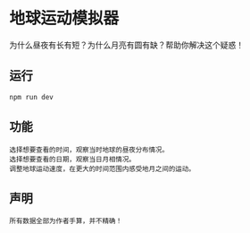 # 地球运动模拟器
为什么昼夜有长有短？为什么月亮有圆有缺？帮助你解决这个疑惑！
## 运行
    npm run dev
## 功能
    选择想要查看的时间，观察当时地球的昼夜分布情况。
    选择想要查看的日期，观察当日月相情况。
    调整地球运动速度，在更大的时间范围内感受地月之间的运动。
## 声明
    所有数据全部为作者手算，并不精确！